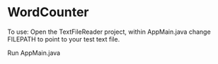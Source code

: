 # WordCounter

To use:
Open the TextFileReader project, within AppMain.java change FILEPATH to point to your test text file.

Run AppMain.java
